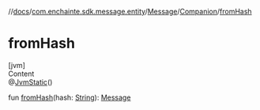 //[docs](../../../index.md)/[com.enchainte.sdk.message.entity](../../index.md)/[Message](../index.md)/[Companion](index.md)/[fromHash](from-hash.md)



# fromHash  
[jvm]  
Content  
@[JvmStatic](https://kotlinlang.org/api/latest/jvm/stdlib/kotlin.jvm/-jvm-static/index.html)()  
  
fun [fromHash](from-hash.md)(hash: [String](https://kotlinlang.org/api/latest/jvm/stdlib/kotlin/-string/index.html)): [Message](../index.md)  



